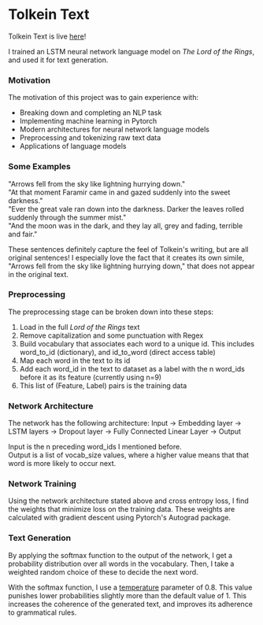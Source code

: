 # Tolkein Text
Tolkein Text is live [here](https://share.streamlit.io/christian-doucette/tolkein_text)!

I trained an LSTM neural network language model on *The Lord of the Rings*, and used it for text generation.
### Motivation
The motivation of this project was to gain experience with:
- Breaking down and completing an NLP task
- Implementing machine learning in Pytorch
- Modern architectures for neural network language models
- Preprocessing and tokenizing raw text data
- Applications of language models

### Some Examples
"Arrows fell from the sky like lightning hurrying down."  
"At that moment Faramir came in and gazed suddenly into the sweet darkness."  
"Ever the great vale ran down into the darkness. Darker the leaves rolled suddenly through the summer mist."  
"And the moon was in the dark, and they lay all, grey and fading, terrible and fair."  

These sentences definitely capture the feel of Tolkein's writing, but are all original sentences! I especially love the fact that it creates its own simile, "Arrows fell from the sky like lightning hurrying down," that does not appear in the original text.

### Preprocessing
The preprocessing stage can be broken down into these steps:
1. Load in the full *Lord of the Rings* text
2. Remove capitalization and some punctuation with Regex
3. Build vocabulary that associates each word to a unique id. This includes word_to_id (dictionary), and id_to_word (direct access table)
4. Map each word in the text to its id
5. Add each word_id in the text to dataset as a label with the n word_ids before it as its feature (currently using n=9)
6. This list of (Feature, Label) pairs is the training data

### Network Architecture
The network has the following architecture:
Input -> Embedding layer -> LSTM layers -> Dropout layer -> Fully Connected Linear Layer -> Output

Input is the n preceding word_ids I mentioned before.  
Output is a list of vocab_size values, where a higher value means that that word is more likely to occur next.

### Network Training
Using the network architecture stated above and cross entropy loss, I find the weights that minimize loss on the training data. These weights are calculated with gradient descent using Pytorch's Autograd package.

### Text Generation
By applying the softmax function to the output of the network, I get a probability distribution over all words in the vocabulary. Then, I take a weighted random choice of these to decide the next word.

With the softmax function, I use a [temperature](https://medium.com/@majid.ghafouri/why-should-we-use-temperature-in-softmax-3709f4e0161#:~:text=Temperature%20is%20a%20hyper%2Dparameter,the%20logits%20before%20applying%20softmax.&text=Temperature%20therefore%20increases%20the%20sensitivity%20to%20low%20probability%20candidates) parameter of 0.8. This value punishes lower probabilities slightly more than the default value of 1. This increases the coherence of the generated text, and improves its adherence to grammatical rules.
